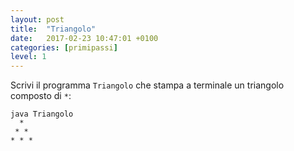 ```yaml
---
layout: post
title:  "Triangolo"
date:   2017-02-23 10:47:01 +0100
categories: [primipassi]
level: 1
---
```



Scrivi il programma `Triangolo` che stampa a terminale un triangolo composto di `*`:


~~~text
java Triangolo
  * 
 * *
* * * 
~~~
